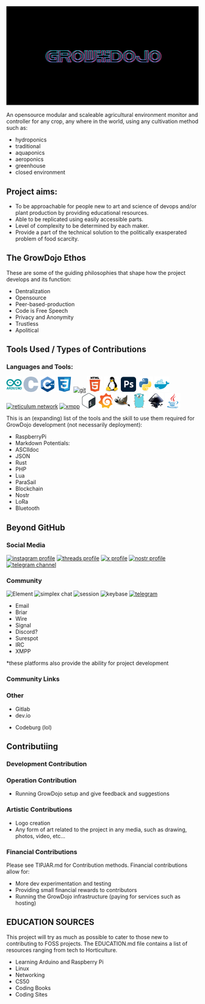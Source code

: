 <img src="https://github.com/RhizoSphere/GrowDojo/blob/seed01-1/img/growdojoheader-alpha-one.jpg" />
<!--- readme.md version 1.1.9
File contributors:
• @Rhizosphere
ToDo:
- Add Mastodon address
- Add steemit and Odysee 
--->

An opensource modular and scaleable agricultural environment monitor and controller for any crop, any where in the world, using any cultivation method such as:
  - hydroponics
  - traditional
  - aquaponics
  - aeroponics
  - greenhouse
  - closed environment

## Project aims: 
- To be approachable for people new to art and science of devops and/or plant production by providing educational resources.
- Able to be replicated using easily accessible parts.
- Level of complexity to be determined by each maker.
- Provide a part of the technical solution to the politically exasperated problem of food scarcity.

## The GrowDojo Ethos
These are some of the guiding philosophies that shape how the project develops and its function:
- Dentralization
- Opensource
- Peer-based-production
- Code is Free Speech
- Privacy and Anonymity
- Trustless 
- Apolitical

## Tools Used / Types of Contributions
<h3 align="left">Languages and Tools:</h3>
<p align="left"> 
<a href="https://www.arduino.cc/" target="_blank"> <img src="https://github.com/devicons/devicon/blob/master/icons/arduino/arduino-original-wordmark.svg" alt="arduino" width="40" height="40"/></a> <a href="https://www.cprogramming.com/" target="_blank"> <img src="https://github.com/devicons/devicon/blob/master/icons/c/c-original.svg" alt="c" width="40" height="40"/></a> <a href="https://www.w3schools.com/cpp/" target="_blank"> <img src="https://github.com/devicons/devicon/blob/master/icons/cplusplus/cplusplus-original.svg" alt="cplusplus" width="40" height="40"/></a> <a href="https://www.w3schools.com/css/" target="_blank"> <img src="https://github.com/devicons/devicon/blob/master/icons/css3/css3-original.svg" alt="css3" width="40" height="40"/></a> <a href="https://git-scm.com/" target="_blank"> <img src="https://www.vectorlogo.zone/logos/git-scm/git-scm-icon.svg" alt="git" width="40" height="40"/></a> <a href="https://www.w3.org/html/" target="_blank"> <img src="https://github.com/devicons/devicon/blob/master/icons/html5/html5-original-wordmark.svg" alt="html5" width="40" height="40"/></a> <a href="https://www.linux.org/" target="_blank"> <img src="https://github.com/devicons/devicon/blob/master/icons/linux/linux-original.svg" alt="linux" width="40" height="40"/></a> <a href="https://www.photoshop.com/en" target="_blank"> <img src="https://github.com/devicons/devicon/blob/master/icons/photoshop/photoshop-plain.svg" alt="photoshop" width="40" height="40"/></a> <a href="https://www.python.org" target="_blank"> <img src="https://github.com/devicons/devicon/blob/master/icons/python/python-original.svg" alt="python" width="40" height="40"/></a> <a href="https://www.docker.com/" target="_blank"> <img src="https://github.com/devicons/devicon/blob/master/icons/docker/docker-plain.svg" alt="docker" width="40" height="40"/></a> <a href="https://reticulum.network/"> <img src="https://raw.githubusercontent.com/markqvist/Reticulum/master/docs/source/graphics/rns_logo_512.png" alt="reticulum network" width="40" height="40"/></a> <a href="https://xmpp.org/"> <img src="https://upload.wikimedia.org/wikipedia/commons/9/95/XMPP_logo.svg" alt="xmpp" width="40" height="40"/></a> <a href="https://www.gnu.org/software/bash/manual/bash.html"> <img src="https://github.com/devicons/devicon/blob/master/icons/bash/bash-original.svg" alt="bash" width="40" height="40"/></a> <a href="https://grafana.com/"> <img src="https://github.com/devicons/devicon/blob/master/icons/grafana/grafana-original.svg" alt="grafana" width="40" height="40"/></a> <a href="https://www.gimp.org/"> <img src="https://raw.githubusercontent.com/devicons/devicon/refs/heads/master/icons/gimp/gimp-original.svg" alt="GIMPshop" width="40" height="40"/></a> <a href="https://go.dev/"> <img src="https://github.com/devicons/devicon/blob/master/icons/go/go-original.svg" alt="go lang" width="40" height="40"/></a> <a href="https://inkscape.org/"> <img src="https://github.com/devicons/devicon/blob/master/icons/inkscape/inkscape-original.svg" alt="inkscape" width="40" height="40"/></a> <a href="http://oracle.com/java/"> <img src="https://github.com/devicons/devicon/blob/master/icons/java/java-original.svg" alt="java" width="40" height="40"/></a> </p>

This is an (expanding) list of the tools and the skill to use them required for GrowDojo development (not necessarily deployment):
- RaspberryPi
- Markdown
Potentials:
- ASCIIdoc
- JSON
- Rust
- PHP
- Lua
- ParaSail
- Blockchain
- Nostr
- LoRa
- Bluetooth

## Beyond GitHub
### Social Media
<a href="https://www.instagram.com/grow.dojo"><img src="https://upload.wikimedia.org/wikipedia/commons/thumb/9/95/Instagram_logo_2022.svg/250px-Instagram_logo_2022.svg.png" alt="instagram profile" width="40" height="width" /></a> <a href="https://www.threads.net/@grow.dojo">
<img src="https://upload.wikimedia.org/wikipedia/commons/thumb/0/01/Threads_%28app%29.svg/250px-Threads_%28app%29.svg.png"
alt="threads profile" height="40" width="40" /></a> <a href="https://x.com/TheGrowDojo">
<img src="https://upload.wikimedia.org/wikipedia/commons/thumb/0/01/X-Logo-Round-Color.png/250px-X-Logo-Round-Color.png" alt="x profile" height="40" width="40" /></a> <a href="https://iris.cx/npub1c43jqhd8xha7tawhnjuvfskxgl3rnvk4vpujxhgmpp6pfkdqht2sje8xcq"> <img src="https://github.com/mbarulli/nostr-logo/blob/main/PNG/nostr-icon-purple-transparent-256x256.png"
alt="nostr profile" height="40" width="40" /></a> <a href="https://t.me/growdojo_core">
<img src="https://upload.wikimedia.org/wikipedia/commons/thumb/6/62/Telegram_logo_icon.svg/250px-Telegram_logo_icon.svg.png" alt="telegram channel" height="40" width="40" /></a> 
<!--
<a href="
">
<img src="https://upload.wikimedia.org/wikipedia/commons/thumb/4/48/Mastodon_Logotype_%28Simple%29.svg/223px-Mastodon_Logotype_%28Simple%29.svg.png
"
alt="
" height="40" width="40" /></a> 

<a href="
">
<img src="
"
alt="
" height="40" width="40" /></a> 

- Reddit
- Odysse
- Steemit -->


### Community
<!-- add tip -->
<img src="https://upload.wikimedia.org/wikipedia/commons/c/cb/Element_%28software%29_logo.svg" alt="Element" height="40" width="40" /> <img src="https://simplex.chat/img/new/logo-symbol-light.svg" alt="simplex chat" height="40" width="40" /> <img src="https://upload.wikimedia.org/wikipedia/commons/thumb/a/ab/Session_App_Logo.svg/250px-Session_App_Logo.svg.png" alt="session" height="40" width="40" />
<img src="https://upload.wikimedia.org/wikipedia/commons/b/bb/Keybase_logo_official.svg" alt="keybase" height="40" width="40" /> <a href="https://t.me/+5Gd7C8qUyopiODZl">
<img src="https://upload.wikimedia.org/wikipedia/commons/thumb/6/62/Telegram_logo_icon.svg/250px-Telegram_logo_icon.svg.png" alt="telegram" height="40" height="40" /></a>
<br>


- Email
- Briar
- Wire
- Signal
- Discord?
- Surespot
- IRC
- XMPP 

*these platforms also provide the ability for project development

### Community Links

### Other
- Gitlab
- dev.io
<!--- self-hosting --->
- Codeburg (lol)

## Contributiing
### Development Contribution

### Operation Contribution
- Running GrowDojo setup and give feedback and suggestions 
### Artistic Contributions
- Logo creation
- Any form of art related to the project in any media, such as drawing, photos, video, etc...
### Financial Contributions
Please see TIPJAR.md for Contribution methods. Financial contributions allow for:
- More dev experimentation and testing
- Providing small financial rewards to contributors
- Running the GrowDojo infrastructure (paying for services such as hosting)

## EDUCATION SOURCES
<!-- create EDUCATION.md -->
This project will try as much as possible to cater to those new to contributing to FOSS projects. The EDUCATION.md file contains a list of resources ranging from tech to Horticulture. 
- Learning Arduino and Raspberry Pi
- Linux
- Networking
- CS50
- Coding Books
- Coding Sites
 
